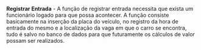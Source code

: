 __Registrar Entrada__ - A função de registrar entrada necessita que exista um funcionário logado
para que possa acontecer. A função consiste basicamente na inserção da placa do veículo, no
registro da hora de entrada do mesmo e a localização da vaga em que o carro se encontra, tudo
é salvo no banco de dados para que futuramente os cálculos de valor possam ser realizados.
